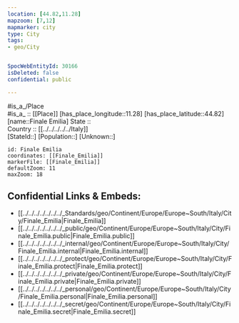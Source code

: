 ```yaml
---
location: [44.82,11.28] 
mapzoom: [7,12] 
mapmarker: city 
type: City
tags:
- geo/City


SpocWebEntityId: 30166
isDeleted: false
confidential: public

---
```

#is_a_/Place  
#is_a_ :: [[Place]] 
[has_place_longitude::11.28] 
[has_place_latitude::44.82] 
[name::Finale Emilia] 
State ::  
Country :: [[../../../../../Italy]]  
[StateId::] 
[Population::] 
[Unknown::] 


```leaflet
id: Finale Emilia
coordinates: [[Finale_Emilia]] 
markerFile: [[Finale_Emilia]] 
defaultZoom: 11 
maxZoom: 18
```


## Confidential Links & Embeds: 
- [[../../../../../../../_Standards/geo/Continent/Europe/Europe~South/Italy/City/Finale_Emilia|Finale_Emilia]] 
- [[../../../../../../../_public/geo/Continent/Europe/Europe~South/Italy/City/Finale_Emilia.public|Finale_Emilia.public]] 
- [[../../../../../../../_internal/geo/Continent/Europe/Europe~South/Italy/City/Finale_Emilia.internal|Finale_Emilia.internal]] 
- [[../../../../../../../_protect/geo/Continent/Europe/Europe~South/Italy/City/Finale_Emilia.protect|Finale_Emilia.protect]] 
- [[../../../../../../../_private/geo/Continent/Europe/Europe~South/Italy/City/Finale_Emilia.private|Finale_Emilia.private]] 
- [[../../../../../../../_personal/geo/Continent/Europe/Europe~South/Italy/City/Finale_Emilia.personal|Finale_Emilia.personal]] 
- [[../../../../../../../_secret/geo/Continent/Europe/Europe~South/Italy/City/Finale_Emilia.secret|Finale_Emilia.secret]] 
